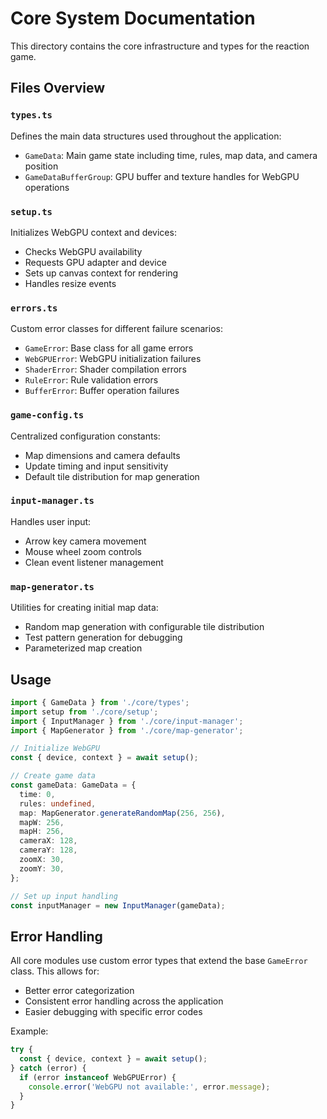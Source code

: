 # Core System Documentation

This directory contains the core infrastructure and types for the reaction game.

## Files Overview

### `types.ts`
Defines the main data structures used throughout the application:
- `GameData`: Main game state including time, rules, map data, and camera position
- `GameDataBufferGroup`: GPU buffer and texture handles for WebGPU operations

### `setup.ts`
Initializes WebGPU context and devices:
- Checks WebGPU availability
- Requests GPU adapter and device
- Sets up canvas context for rendering
- Handles resize events

### `errors.ts`
Custom error classes for different failure scenarios:
- `GameError`: Base class for all game errors
- `WebGPUError`: WebGPU initialization failures
- `ShaderError`: Shader compilation errors
- `RuleError`: Rule validation errors
- `BufferError`: Buffer operation failures

### `game-config.ts`
Centralized configuration constants:
- Map dimensions and camera defaults
- Update timing and input sensitivity
- Default tile distribution for map generation

### `input-manager.ts`
Handles user input:
- Arrow key camera movement
- Mouse wheel zoom controls
- Clean event listener management

### `map-generator.ts`
Utilities for creating initial map data:
- Random map generation with configurable tile distribution
- Test pattern generation for debugging
- Parameterized map creation

## Usage

```typescript
import { GameData } from './core/types';
import setup from './core/setup';
import { InputManager } from './core/input-manager';
import { MapGenerator } from './core/map-generator';

// Initialize WebGPU
const { device, context } = await setup();

// Create game data
const gameData: GameData = {
  time: 0,
  rules: undefined,
  map: MapGenerator.generateRandomMap(256, 256),
  mapW: 256,
  mapH: 256,
  cameraX: 128,
  cameraY: 128,
  zoomX: 30,
  zoomY: 30,
};

// Set up input handling
const inputManager = new InputManager(gameData);
```

## Error Handling

All core modules use custom error types that extend the base `GameError` class. This allows for:
- Better error categorization
- Consistent error handling across the application
- Easier debugging with specific error codes

Example:
```typescript
try {
  const { device, context } = await setup();
} catch (error) {
  if (error instanceof WebGPUError) {
    console.error('WebGPU not available:', error.message);
  }
}
```